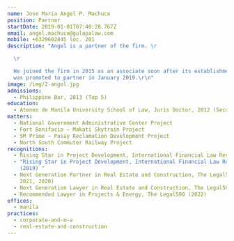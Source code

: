 ```yaml
---
name: Jose Maria Angel P. Machuca
position: Partner
startDate: 2019-01-01T07:40:28.767Z
email: angel.machuca@gulapalaw.com
mobile: +6329602845 loc. 201
description: "Angel is a partner of the firm. \r

  \r

  He joined the firm in 2015 as an associate soon after its establishment and
  was promoted to partner in January 2019.\r\n"
image: /img/2-angel.jpg
admissions:
  - Philippine Bar, 2013 (Top 5)
education:
  - Ateneo de Manila University School of Law, Juris Doctor, 2012 (Second Honors)
matters:
  - National Government Administrative Center Project
  - Fort Bonifacio – Makati Skytrain Project
  - SM Prime – Pasay Reclamation Development Project
  - North South Commuter Railway Project
recognitions:
  - Rising Star in Project Development, International Financial Law Review (2021)
  - "Rising Star in Project Development, International Financial Law Review
    (2019) "
  - Next Generation Partner in Real Estate and Construction, The Legal500 (2022,
    2021, 2020)
  - Next Generation Lawyer in Real Estate and Construction, The Legal500 (2019)
  - Recommended Lawyer in Projects & Energy, The Legal500 (2022)
offices:
  - manila
practices:
  - corporate-and-m-a
  - real-estate-and-construction
---
```

